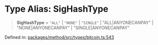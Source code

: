 # Type Alias: SigHashType

> **SigHashType** = `"ALL"` \| `"NONE"` \| `"SINGLE"` \| "ALL\|ANYONECANPAY" \| "NONE\|ANYONECANPAY" \| "SINGLE\|ANYONECANPAY"

Defined in: [packages/method/src/types/bitcoin.ts:543](https://github.com/dcdpr/did-btcr2-js/blob/4a717493e735221d072999f212891939f4de3f23/packages/method/src/types/bitcoin.ts#L543)
